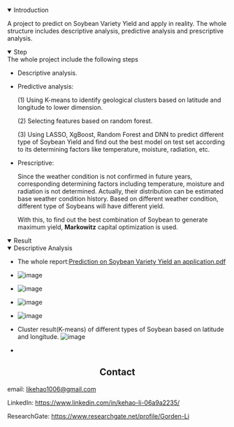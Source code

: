 <br>

<details open>
<summary>Introduction</summary>

A project to predict on Soybean Variety Yield and apply in reality. The whole structure includes descriptive analysis, predictive analysis and prescriptive analysis.

</details>

<details open>
<summary>Step</summary>
The whole project include the following steps

- Descriptive analysis.

- Predictive analysis: 

  (1) Using K-means to identify geological clusters based on latitude and longitude to lower dimension. 

  (2) Selecting features based on random forest.

  (3) Using LASSO, XgBoost, Random Forest and DNN to predict different type of Soybean Yield and find out the best model on test set according to its determining factors like temperature, moisture, radiation, etc. 

- Prescriptive:

  Since the weather condition is not confirmed in future years, corresponding determining factors including temperature, moisture and radiation is not determined. Actually, their distribution can be estimated base weather condition history. Based on different weather condition, different type of Soybeans will have different yield.

  With this, to find out the best combination of Soybean to generate maximum yield, **Markowitz** capital optimization is used.

</details>

<details open>
<summary>Result</summary>

<details open>
<summary>Descriptive Analysis</summary>
  
- The whole report:[Prediction on Soybean Variety Yield an application.pdf](https://github.com/LeeGorden/Prediction-on-Soybean-Variety-Yield-and-apply-to-Soybean-Variety-Selection/files/8703041/Prediction.on.Soybean.Variety.Yield.an.application.pdf)

- ![image](https://user-images.githubusercontent.com/72702872/168672066-dcd3c8eb-11b0-4ffb-b2de-0cbfe7f7399f.png)

- ![image](https://user-images.githubusercontent.com/72702872/168672253-9e58dcfc-2e40-4415-9a68-ff3a174ddc67.png)

- ![image](https://user-images.githubusercontent.com/72702872/168672386-20f37ec9-3daf-4e64-b317-0fccc52e0cec.png)

- ![image](https://user-images.githubusercontent.com/72702872/168672921-57764f2f-31e7-474b-9ee8-20ad34f6ad2e.png)
  
- Cluster result(K-means) of different types of Soybean based on latitude and longitude. ![image](https://user-images.githubusercontent.com/72702872/168672980-3ece86ec-761a-49f6-bcfe-8af77c856a3e.png)
  
- 

</details>

## <div align="center">Contact</div>

email: likehao1006@gmail.com

LinkedIn: https://www.linkedin.com/in/kehao-li-06a9a2235/

ResearchGate: https://www.researchgate.net/profile/Gorden-Li

<br>

